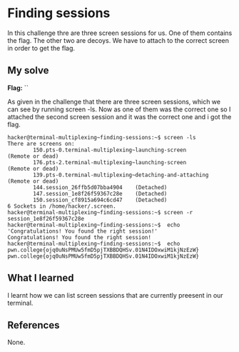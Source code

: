 # Finding sessions

In this challenge thre are three screen sessions for us. One of them contains the flag. The other two are decoys. We have to attach
to the correct screen in order to get the flag.

## My solve
**Flag:** ``

As given in the challenge that there are three screen sessions, which we can see by running screen -ls. Now as one of them
was the correct one so I attached the second screen session and it was the correct one and i got the flag.

```
hacker@terminal-multiplexing~finding-sessions:~$ screen -ls
There are screens on:
        150.pts-0.terminal-multiplexing~launching-screen        (Remote or dead)
        176.pts-2.terminal-multiplexing~launching-screen        (Remote or dead)
        139.pts-0.terminal-multiplexing~detaching-and-attaching (Remote or dead)
        144.session_26ffb5d07bba4904    (Detached)
        147.session_1e8f26f59367c28e    (Detached)
        150.session_cf8915a694c6cd47    (Detached)
6 Sockets in /home/hacker/.screen.
hacker@terminal-multiplexing~finding-sessions:~$ screen -r session_1e8f26f59367c28e 
hacker@terminal-multiplexing~finding-sessions:~$  echo 'Congratulations! You found the right session!'
Congratulations! You found the right session!
hacker@terminal-multiplexing~finding-sessions:~$  echo pwn.college{ojq0uNsPMUw5fmD5pjTXBBDQHSv.01N4IDOxwiM1kjNzEzW}
pwn.college{ojq0uNsPMUw5fmD5pjTXBBDQHSv.01N4IDOxwiM1kjNzEzW}
```

## What I learned

I learnt how we can list screen sessions that are currently preesent in our terminal.

## References 
None.
